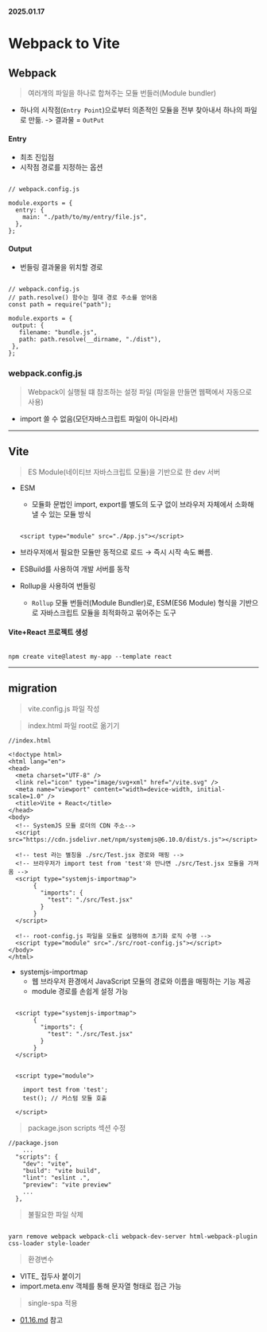 **2025.01.17**

# Webpack to Vite

## Webpack
> 여러개의 파일을 하나로 합쳐주는 모듈 번들러(Module bundler)
- 하나의 시작점(`Entry Point`)으로부터 의존적인 모듈을 전부 찾아내서 하나의 파일로 만듦. -> 결과물 = `OutPut`

#### Entry
- 최초 진입점
- 시작점 경로를 지정하는 옵션
```

// webpack.config.js

module.exports = {
  entry: {
    main: "./path/to/my/entry/file.js",
  },
};

```
#### Output
- 번들링 결과물을 위치할 경로
 ```

// webpack.config.js
// path.resolve() 함수는 절대 경로 주소를 얻어옴
const path = require("path");

module.exports = {
  output: {
    filename: "bundle.js",
    path: path.resolve(__dirname, "./dist"),
  },
};

 ```
### webpack.config.js
> Webpack이 실행될 떄 참조하는 설정 파일 (파일을 만들면 웹팩에서 자동으로 사용)
- import 쓸 수 없음(모던자바스크립트 파일이 아니라서)

---

## Vite

> ES Module(네이티브 자바스크립트 모듈)을 기반으로 한 dev 서버
- ESM 
    - 모듈화 문법인 import, export를 별도의 도구 없이 브라우저 자체에서 소화해 낼 수 있는 모듈 방식

    ```

    <script type="module" src="./App.js"></script>

    ```

- 브라우저에서 필요한 모듈만 동적으로 로드 → 즉시 시작 속도 빠름.
- ESBuild를 사용하여 개발 서버를 동작
- Rollup을 사용하여 번들링
    - `Rollup` 모듈 번들러(Module Bundler)로, ESM(ES6 Module) 형식을 기반으로 자바스크립트 모듈을 최적화하고 묶어주는 도구

#### Vite+React 프로젝트 생성
```

npm create vite@latest my-app --template react

```

---

## migration
> vite.config.js 파일 작성

> index.html 파일 root로 옮기기

```
//index.html

<!doctype html>
<html lang="en">
<head>
  <meta charset="UTF-8" />
  <link rel="icon" type="image/svg+xml" href="/vite.svg" />
  <meta name="viewport" content="width=device-width, initial-scale=1.0" />
  <title>Vite + React</title>
</head>
<body>
  <!-- SystemJS 모듈 로더의 CDN 주소-->
  <script src="https://cdn.jsdelivr.net/npm/systemjs@6.10.0/dist/s.js"></script>

  <!-- test 라는 별칭을 ./src/Test.jsx 경로와 매핑 -->
  <!-- 브라우저가 import test from 'test'와 만나면 ./src/Test.jsx 모듈을 가져옴 -->
  <script type="systemjs-importmap">
       {
         "imports": {
           "test": "./src/Test.jsx"
         }
       }
  </script>

  <!-- root-config.js 파일을 모듈로 실행하여 초기화 로직 수행 -->
  <script type="module" src="./src/root-config.js"></script>
</body>
</html>

```

- systemjs-importmap
    - 웹 브라우저 환경에서 JavaScript 모듈의 경로와 이름을 매핑하는 기능 제공
    - module 경로를 손쉽게 설정 가능


```

  <script type="systemjs-importmap">
       {
         "imports": {
           "test": "./src/Test.jsx"
         }
       }
  </script>


  <script type="module">

    import test from 'test';
    test(); // 커스텀 모듈 호출
  
  </script>

```

> package.json scripts 섹션 수정

```
//package.json
    ...
  "scripts": {
    "dev": "vite",
    "build": "vite build",
    "lint": "eslint .",
    "preview": "vite preview"
    ...
  },

```

> 불필요한 파일 삭제

```

yarn remove webpack webpack-cli webpack-dev-server html-webpack-plugin css-loader style-loader

```

> 환경변수
- VITE_ 접두사 붙이기 
- import.meta.env 객체를 통해 문자열 형태로 접근 가능

> single-spa 적용
- [01.16.md](./01.16.md) 참고
